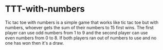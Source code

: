 # TTT-with-numbers
Tic tac toe with numbers is a simple game that works like tic tac toe but with numbers, whoever gets the sum of their numbers to 15 first wins. The first player can use odd numbers from 1 to 9 and the second player can use even numbers from 0 to 8. If both players ran out of numbers to use and no one has won then it's a draw.
